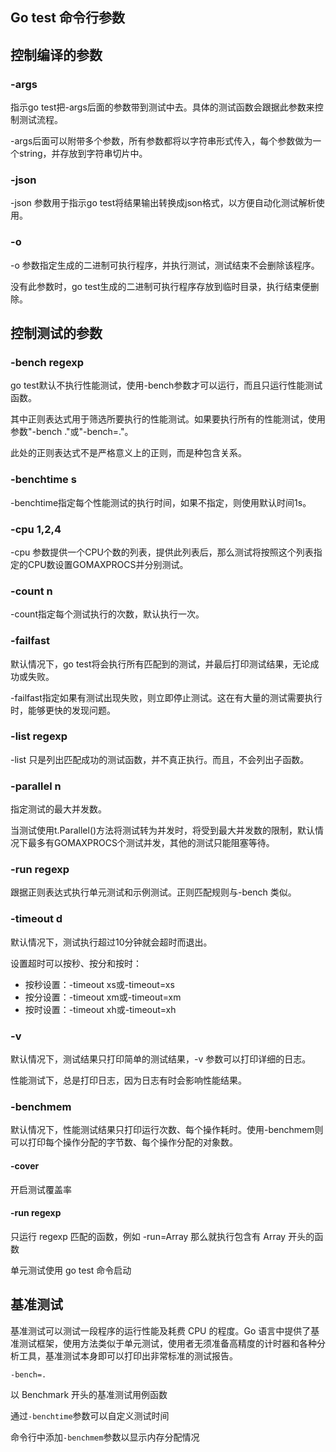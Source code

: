 ## Go test 命令行参数

## 控制编译的参数

### -args

指示go test把-args后面的参数带到测试中去。具体的测试函数会跟据此参数来控制测试流程。

-args后面可以附带多个参数，所有参数都将以字符串形式传入，每个参数做为一个string，并存放到字符串切片中。

### -json

-json 参数用于指示go test将结果输出转换成json格式，以方便自动化测试解析使用。

### -o <file>

-o 参数指定生成的二进制可执行程序，并执行测试，测试结束不会删除该程序。

没有此参数时，go test生成的二进制可执行程序存放到临时目录，执行结束便删除。

## 控制测试的参数

### -bench regexp

go test默认不执行性能测试，使用-bench参数才可以运行，而且只运行性能测试函数。

其中正则表达式用于筛选所要执行的性能测试。如果要执行所有的性能测试，使用参数"-bench ."或"-bench=."。

此处的正则表达式不是严格意义上的正则，而是种包含关系。

### -benchtime <t>s

-benchtime指定每个性能测试的执行时间，如果不指定，则使用默认时间1s。

### -cpu 1,2,4

-cpu 参数提供一个CPU个数的列表，提供此列表后，那么测试将按照这个列表指定的CPU数设置GOMAXPROCS并分别测试。

### -count n

-count指定每个测试执行的次数，默认执行一次。

### -failfast

默认情况下，go test将会执行所有匹配到的测试，并最后打印测试结果，无论成功或失败。

-failfast指定如果有测试出现失败，则立即停止测试。这在有大量的测试需要执行时，能够更快的发现问题。

### -list regexp

-list 只是列出匹配成功的测试函数，并不真正执行。而且，不会列出子函数。

### -parallel n

指定测试的最大并发数。

当测试使用t.Parallel()方法将测试转为并发时，将受到最大并发数的限制，默认情况下最多有GOMAXPROCS个测试并发，其他的测试只能阻塞等待。

### -run regexp

跟据正则表达式执行单元测试和示例测试。正则匹配规则与-bench 类似。

### -timeout d

默认情况下，测试执行超过10分钟就会超时而退出。

设置超时可以按秒、按分和按时：

- 按秒设置：-timeout xs或-timeout=xs
- 按分设置：-timeout xm或-timeout=xm
- 按时设置：-timeout xh或-timeout=xh

### -v

默认情况下，测试结果只打印简单的测试结果，-v 参数可以打印详细的日志。

性能测试下，总是打印日志，因为日志有时会影响性能结果。

### -benchmem

默认情况下，性能测试结果只打印运行次数、每个操作耗时。使用-benchmem则可以打印每个操作分配的字节数、每个操作分配的对象数。

#### -cover

 开启测试覆盖率

#### -run regexp 

只运行 regexp 匹配的函数，例如 -run=Array 那么就执行包含有 Array 开头的函数



单元测试使用 go test 命令启动

## 基准测试

基准测试可以测试一段程序的运行性能及耗费 CPU 的程度。Go 语言中提供了基准测试框架，使用方法类似于单元测试，使用者无须准备高精度的计时器和各种分析工具，基准测试本身即可以打印出非常标准的测试报告。

```
-bench=.
```

以 Benchmark 开头的基准测试用例函数

通过`-benchtime`参数可以自定义测试时间

命令行中添加`-benchmem`参数以显示内存分配情况